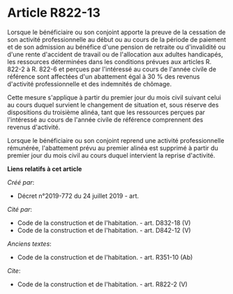 # Article R822-13

Lorsque le bénéficiaire ou son conjoint apporte la preuve de la cessation de son activité professionnelle au début ou au
cours de la période de paiement et de son admission au bénéfice d'une pension de retraite ou d'invalidité ou d'une rente
d'accident de travail ou de l'allocation aux adultes handicapés, les ressources déterminées dans les conditions prévues aux
articles R. 822-2 à R. 822-6 et perçues par l'intéressé au cours de l'année civile de référence sont affectées d'un
abattement égal à 30 % des revenus d'activité professionnelle et des indemnités de chômage. 

Cette mesure s'applique à partir du premier jour du mois civil suivant celui au cours duquel survient le changement de
situation et, sous réserve des dispositions du troisième alinéa, tant que les ressources perçues par l'intéressé au cours de
l'année civile de référence comprennent des revenus d'activité. 

Lorsque le bénéficiaire ou son conjoint reprend une activité professionnelle rémunérée, l'abattement prévu au premier alinéa
est supprimé à partir du premier jour du mois civil au cours duquel intervient la reprise d'activité.

**Liens relatifs à cet article**

_Créé par_:

  - Décret n°2019-772 du 24 juillet 2019 - art.

_Cité par_:

  - Code de la construction et de l'habitation. - art. D832-18 (V)
  - Code de la construction et de l'habitation. - art. D842-12 (V)

_Anciens textes_:

  - Code de la construction et de l'habitation. - art. R351-10 (Ab)

_Cite_:

  - Code de la construction et de l'habitation. - art. R822-2 (V)

